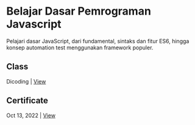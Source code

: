 # Belajar Dasar Pemrograman Javascript
Pelajari dasar JavaScript, dari fundamental, sintaks dan fitur ES6, hingga konsep automation test menggunakan framework populer.

## Class
Dicoding | [View](https://www.dicoding.com/academies/256)

## Certificate
Oct 13, 2022 | [View](https://www.dicoding.com/certificates/07Z6GKJ92XQR)
